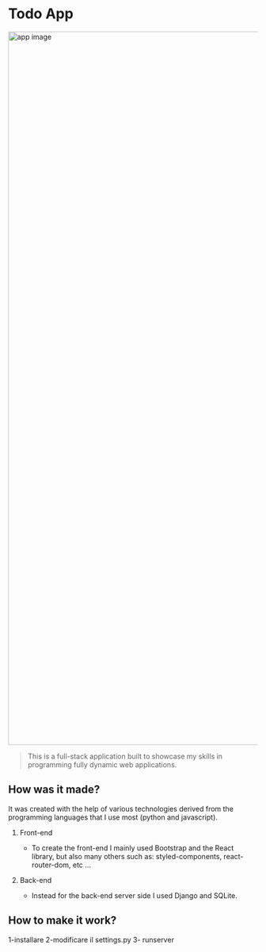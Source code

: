 # Todo App
<img width="1439" alt="app image" src="https://user-images.githubusercontent.com/96723681/166712355-dfbbce66-39ed-44a5-8df7-0b4d4f30e9a5.png">

> This is a full-stack application built to showcase my skills in programming fully dynamic web applications.

## How was it made?
It was created with the help of various technologies derived from the programming languages that I use most (python and javascript).

1. Front-end
     - To create the front-end I mainly used Bootstrap and the React library, but also many others such as: styled-components, react-router-dom, etc ...

2. Back-end
     - Instead for the back-end server side I used Django and SQLite.


## How to make it work?

1-installare 
2-modificare il settings.py 
3- runserver
